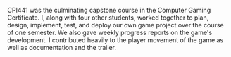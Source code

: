 CPI441 was the culminating capstone course in the Computer Gaming Certificate. I, along with four other students, worked together to plan, design, implement, test, and deploy our own game project over the course of one semester. We also gave weekly progress reports on the game's development. I contributed heavily to the player movement of the game as well as documentation and the trailer.